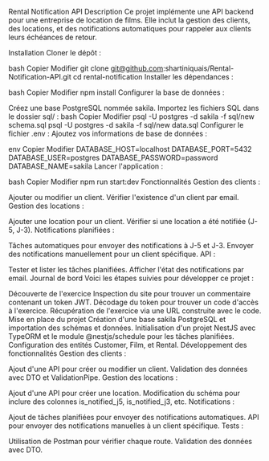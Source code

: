 Rental Notification API
Description
Ce projet implémente une API backend pour une entreprise de location de films. Elle inclut la gestion des clients, des locations, et des notifications automatiques pour rappeler aux clients leurs échéances de retour.

Installation
Cloner le dépôt :

bash
Copier
Modifier
git clone git@github.com:shartiniquais/Rental-Notification-API.git
cd rental-notification
Installer les dépendances :

bash
Copier
Modifier
npm install
Configurer la base de données :

Créez une base PostgreSQL nommée sakila.
Importez les fichiers SQL dans le dossier sql/ :
bash
Copier
Modifier
psql -U postgres -d sakila -f sql/new schema.sql
psql -U postgres -d sakila -f sql/new data.sql
Configurer le fichier .env : Ajoutez vos informations de base de données :

env
Copier
Modifier
DATABASE_HOST=localhost
DATABASE_PORT=5432
DATABASE_USER=postgres
DATABASE_PASSWORD=password
DATABASE_NAME=sakila
Lancer l'application :

bash
Copier
Modifier
npm run start:dev
Fonctionnalités
Gestion des clients :

Ajouter ou modifier un client.
Vérifier l'existence d'un client par email.
Gestion des locations :

Ajouter une location pour un client.
Vérifier si une location a été notifiée (J-5, J-3).
Notifications planifiées :

Tâches automatiques pour envoyer des notifications à J-5 et J-3.
Envoyer des notifications manuellement pour un client spécifique.
API :

Tester et lister les tâches planifiées.
Afficher l'état des notifications par email.
Journal de bord
Voici les étapes suivies pour développer ce projet :

Découverte de l'exercice
Inspection du site pour trouver un commentaire contenant un token JWT.
Décodage du token pour trouver un code d'accès à l'exercice.
Récupération de l'exercice via une URL construite avec le code.
Mise en place du projet
Création d'une base sakila PostgreSQL et importation des schémas et données.
Initialisation d'un projet NestJS avec TypeORM et le module @nestjs/schedule pour les tâches planifiées.
Configuration des entités Customer, Film, et Rental.
Développement des fonctionnalités
Gestion des clients :

Ajout d'une API pour créer ou modifier un client.
Validation des données avec DTO et ValidationPipe.
Gestion des locations :

Ajout d'une API pour créer une location.
Modification du schéma pour inclure des colonnes is_notified_j5, is_notified_j3, etc.
Notifications :

Ajout de tâches planifiées pour envoyer des notifications automatiques.
API pour envoyer des notifications manuelles à un client spécifique.
Tests :

Utilisation de Postman pour vérifier chaque route.
Validation des données avec DTO.